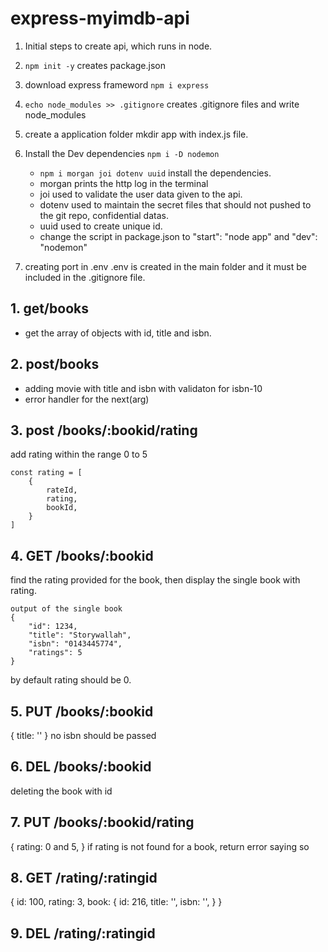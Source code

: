 # express-myimdb-api

1.  Initial steps to create api, which runs in node.

2.  `npm init -y` creates package.json

3.  download express frameword `npm i express`

4.  `echo node_modules >> .gitignore` creates .gitignore files and write node_modules

5.  create a application folder mkdir app with index.js file.

6.  Install the Dev dependencies `npm i -D nodemon`

    - `npm i morgan joi dotenv uuid` install the dependencies.
    - morgan prints the http log in the terminal
    - joi used to validate the user data given to the api.
    - dotenv used to maintain the secret files that should not pushed to the git repo, confidential datas.
    - uuid used to create unique id.
    - change the script in package.json to "start": "node app" and "dev": "nodemon"

7.  creating port in .env
    .env is created in the main folder and it must be included in the .gitignore file.

## 1. get/books

- get the array of objects with id, title and isbn.

## 2. post/books

- adding movie with title and isbn with validaton for isbn-10
- error handler for the next(arg)

## 3. post /books/:bookid/rating

add rating within the range 0 to 5

```
const rating = [
    {
        rateId,
        rating,
        bookId,
    }
]
```

## 4. GET /books/:bookid

find the rating provided for the book, then display the single book with rating.

```
output of the single book
{
    "id": 1234,
    "title": "Storywallah",
    "isbn": "0143445774",
    "ratings": 5
}
```

by default rating should be 0.

## 5. PUT /books/:bookid
{
    title: ''
}
no isbn should be passed

## 6. DEL /books/:bookid
deleting the book with id

## 7. PUT /books/:bookid/rating
{
    rating: 0 and 5,
}
if rating is not found for a book, return error saying so

## 8. GET /rating/:ratingid
{
    id: 100,
    rating: 3,
    book: {
        id: 216,
        title: '',
        isbn: '',
    }
}
## 9. DEL /rating/:ratingid
